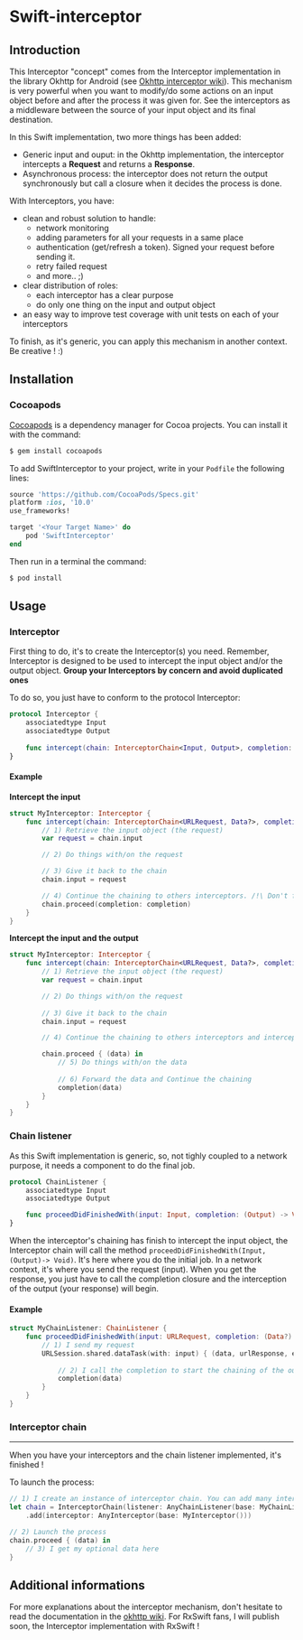 # Swift-interceptor

## Introduction

This Interceptor "concept" comes from the Interceptor implementation in the library Okhttp for Android (see [Okhttp interceptor wiki][1]).
This mechanism is very powerful when you want to modify/do some actions on an input object before and after the process it was given for.
See the interceptors as a middleware between the source of your input object and its final destination.

In this Swift implementation, two more things has been added:
- Generic input and ouput: in the Okhttp implementation, the interceptor intercepts a **Request** and returns a **Response**.
- Asynchronous process: the interceptor does not return the output synchronously but call a closure when it decides the process is done.

With Interceptors, you have:
- clean and robust solution to handle:
	- network monitoring
	- adding parameters for all your requests in a same place
	- authentication (get/refresh a token). Signed your request before sending it.
	- retry failed request
	- and more.. ;)
- clear distribution of roles:
	- each interceptor has a clear purpose
	- do only one thing on the input and output object
- an easy way to improve test coverage with unit tests on each of your interceptors

To finish, as it's generic, you can apply this mechanism in another context. Be creative ! :)

## Installation

### Cocoapods

[Cocoapods][2] is a dependency manager for Cocoa projects. You can install it with the command:
```bash
$ gem install cocoapods
```

To add SwiftInterceptor to your project, write in your `Podfile` the following lines:
```ruby
source 'https://github.com/CocoaPods/Specs.git'
platform :ios, '10.0'
use_frameworks!

target '<Your Target Name>' do
    pod 'SwiftInterceptor'
end
```

Then run in a terminal the command:
```bash
$ pod install
```

## Usage

### Interceptor
First thing to do, it's to create the Interceptor(s) you need. Remember, Interceptor is designed to be used to intercept the input object and/or the output object.
**Group your Interceptors by concern and avoid duplicated ones**

To do so, you just have to conform to the protocol Interceptor:

```swift
protocol Interceptor {
    associatedtype Input
	associatedtype Output
	
	func intercept(chain: InterceptorChain<Input, Output>, completion: (Output) -> Void) -> Void
}
```
#### Example

**Intercept the input**

```swift
struct MyInterceptor: Interceptor {
	func intercept(chain: InterceptorChain<URLRequest, Data?>, completion: (Data?) -> Void) -> Void {
		// 1) Retrieve the input object (the request)
		var request = chain.input

		// 2) Do things with/on the request

		// 3) Give it back to the chain
		chain.input = request

		// 4) Continue the chaining to others interceptors. /!\ Don't forget to call this, if you don't, you will get stuck in this interceptor.
		chain.proceed(completion: completion)
	}
}
```

**Intercept the input and the output**

```swift
struct MyInterceptor: Interceptor {
	func intercept(chain: InterceptorChain<URLRequest, Data?>, completion: (Data?) -> Void) -> Void {
		// 1) Retrieve the input object (the request)
		var request = chain.input

		// 2) Do things with/on the request
		
		// 3) Give it back to the chain
		chain.input = request

		// 4) Continue the chaining to others interceptors and intercept the output

		chain.proceed { (data) in
			// 5) Do things with/on the data
							            
			// 6) Forward the data and Continue the chaining
			completion(data)
		}
	}
}
```

### Chain listener

As this Swift implementation is generic, so, not tighly coupled to a network purpose, it needs a component to do the final job.

```swift
protocol ChainListener {
	associatedtype Input
	associatedtype Output

	func proceedDidFinishedWith(input: Input, completion: (Output) -> Void) -> Void
}
```

When the interceptor's chaining has finish to intercept the input object, the Interceptor chain will call the method `proceedDidFinishedWith(Input, (Output)-> Void)`.
It's here where you do the initial job. In a network context, it's where you send the request (input). When you get the response, you just have to call the completion closure and the interception of the output (your response) will begin. 

#### Example

```swift
struct MyChainListener: ChainListener {
	func proceedDidFinishedWith(input: URLRequest, completion: (Data?) -> Void) -> Void {
		// 1) I send my request		
		URLSession.shared.dataTask(with: input) { (data, urlResponse, error) in
			
			// 2) I call the completion to start the chaining of the ouput object (here the Data?)	
			completion(data)
		}
	}
}
```

### Interceptor chain
--------

When you have your interceptors and the chain listener implemented, it's finished ! 

To launch the process:

```swift
// 1) I create an instance of interceptor chain. You can add many interceptor you want.
let chain = InterceptorChain(listener: AnyChainListener(base: MyChainListener()), input: request)
	.add(interceptor: AnyInterceptor(base: MyInterceptor()))

// 2) Launch the process
chain.proceed { (data) in
	// 3) I get my optional data here
}
```

## Additional informations

For more explanations about the interceptor mechanism, don't hesitate to read the documentation in the [okhttp wiki][1].
For RxSwift fans, I will publish soon, the Interceptor implementation with RxSwift !

[1]: https://github.com/square/okhttp/wiki/Interceptors
[2]: https://cocoapods.org/
